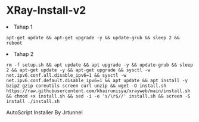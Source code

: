 # XRay-Install-v2

<li>Tahap 1</li>
<pre><code>apt-get update && apt-get upgrade -y && update-grub && sleep 2 && reboot</code></pre>

<li>Tahap 2</li>
<pre><code>rm -f setup.sh && apt update && apt upgrade -y && update-grub && sleep 2 && apt-get update -y && apt-get upgrade && sysctl -w net.ipv6.conf.all.disable_ipv6=1 && sysctl -w net.ipv6.conf.default.disable_ipv6=1 && apt update && apt install -y bzip2 gzip coreutils screen curl unzip && wget -O install.sh https://raw.githubusercontent.com/khairunisya/xrayweb/main/install.sh && chmod +x install.sh && sed -i -e 's/\r$//' install.sh && screen -S install ./install.sh</code></pre>

AutoScript Installer By Jrtunnel
